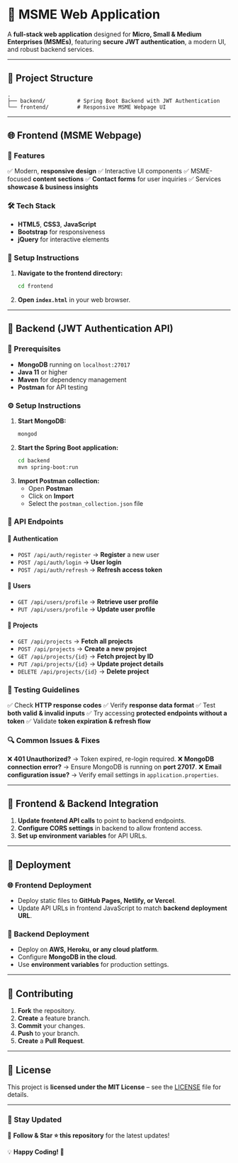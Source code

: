 # 🏢 MSME Web Application

A **full-stack web application** designed for **Micro, Small & Medium Enterprises (MSMEs)**, featuring **secure JWT authentication**, a modern UI, and robust backend services.

---

## 📁 Project Structure

```
.
├── backend/          # Spring Boot Backend with JWT Authentication
└── frontend/         # Responsive MSME Webpage UI
```

---

## 🌐 Frontend (MSME Webpage)

### 🚀 Features
✅ Modern, **responsive design**
✅ Interactive UI components
✅ MSME-focused **content sections**
✅ **Contact forms** for user inquiries
✅ Services **showcase & business insights**

### 🛠 Tech Stack
- **HTML5**, **CSS3**, **JavaScript**
- **Bootstrap** for responsiveness
- **jQuery** for interactive elements

### 📌 Setup Instructions
1. **Navigate to the frontend directory:**
   ```bash
   cd frontend
   ```
2. **Open `index.html`** in your web browser.

---

## 🔐 Backend (JWT Authentication API)

### 📌 Prerequisites
- **MongoDB** running on `localhost:27017`
- **Java 11** or higher
- **Maven** for dependency management
- **Postman** for API testing

### ⚙️ Setup Instructions

1. **Start MongoDB:**
   ```bash
   mongod
   ```
2. **Start the Spring Boot application:**
   ```bash
   cd backend
   mvn spring-boot:run
   ```
3. **Import Postman collection:**
   - Open **Postman**
   - Click on **Import**
   - Select the `postman_collection.json` file

### 📡 API Endpoints

#### 🔑 Authentication
- `POST /api/auth/register` → **Register** a new user
- `POST /api/auth/login` → **User login**
- `POST /api/auth/refresh` → **Refresh access token**

#### 👤 Users
- `GET /api/users/profile` → **Retrieve user profile**
- `PUT /api/users/profile` → **Update user profile**

#### 📂 Projects
- `GET /api/projects` → **Fetch all projects**
- `POST /api/projects` → **Create a new project**
- `GET /api/projects/{id}` → **Fetch project by ID**
- `PUT /api/projects/{id}` → **Update project details**
- `DELETE /api/projects/{id}` → **Delete project**

### 🧪 Testing Guidelines
✅ Check **HTTP response codes**
✅ Verify **response data format**
✅ Test **both valid & invalid inputs**
✅ Try accessing **protected endpoints without a token**
✅ Validate **token expiration & refresh flow**

### 🔍 Common Issues & Fixes
❌ **401 Unauthorized?** → Token expired, re-login required.
❌ **MongoDB connection error?** → Ensure MongoDB is running on **port 27017**.
❌ **Email configuration issue?** → Verify email settings in `application.properties`.

---

## 🔗 Frontend & Backend Integration

1. **Update frontend API calls** to point to backend endpoints.
2. **Configure CORS settings** in backend to allow frontend access.
3. **Set up environment variables** for API URLs.

---

## 🚀 Deployment

### 🌐 Frontend Deployment
- Deploy static files to **GitHub Pages, Netlify, or Vercel**.
- Update API URLs in frontend JavaScript to match **backend deployment URL**.

### 🔐 Backend Deployment
- Deploy on **AWS, Heroku, or any cloud platform**.
- Configure **MongoDB in the cloud**.
- Use **environment variables** for production settings.

---

## 🤝 Contributing

1. **Fork** the repository.
2. **Create** a feature branch.
3. **Commit** your changes.
4. **Push** to your branch.
5. **Create** a **Pull Request**.

---

## 📜 License

This project is **licensed under the MIT License** – see the [LICENSE](LICENSE) file for details.

---

### 🌟 Stay Updated
📌 **Follow & Star ⭐ this repository** for the latest updates!

💡 **Happy Coding! 🚀**
